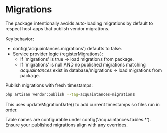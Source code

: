 # Migrations

The package intentionally avoids auto-loading migrations by default to respect host apps that publish vendor migrations.

Key behavior:
- config('acquaintances.migrations') defaults to false.
- Service provider logic (registerMigrations):
  - If 'migrations' is true => load migrations from package.
  - If 'migrations' is null AND no published migrations matching *acquaintances* exist in database/migrations => load migrations from package.

Publish migrations with fresh timestamps:

```bash
php artisan vendor:publish --tag=acquaintances-migrations
```

This uses updateMigrationDate() to add current timestamps so files run in order.

Table names are configurable under config('acquaintances.tables.*'). Ensure your published migrations align with any overrides.
